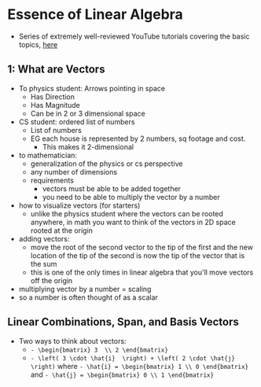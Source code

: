 Essence of Linear Algebra
=====================

- Series of extremely well-reviewed YouTube tutorials covering the basic topics, [here](https://www.youtube.com/watch?v=fNk_zzaMoSs&list=PLZHQObOWTQDPD3MizzM2xVFitgF8hE_ab)

## 1: What are Vectors
- To physics student: Arrows pointing in space
  - Has Direction
  - Has Magnitude
  - Can be in 2 or 3 dimensional space
- CS student: ordered list of numbers
  - List of numbers
  - EG each house is represented by 2 numbers, sq footage and cost.
    - This makes it 2-dimensional     
- to mathematician:
  - generalization of the physics or cs perspective
  - any number of dimensions
  - requirements
    - vectors must be able to be added together
    - you need to be able to multiply the vector by a number
- how to visualize vectors (for starters)
  - unlike the physics student where the vectors can be rooted anywhere, in math you want to think of the vectors in 2D space rooted at the origin
- adding vectors:
  - move the root of the second vector to the tip of the first and the new location of the tip of the second is now the tip of the vector that is the sum
  - this is one of the only times in linear algebra that you'll move vectors off the origin
- multiplying vector by a number = scaling
- so a number is often thought of as a scalar

## Linear Combinations, Span, and Basis Vectors
- Two ways to think about vectors:
  - `- \begin{bmatrix}
      3  \\
      2
    \end{bmatrix}
    `
  - `- \left( 3 \cdot \hat{i}  \right) + \left( 2 \cdot \hat{j} \right)` where `- \hat{i} = \begin{bmatrix} 1 \\ 0 \end{bmatrix} ` and `- \hat{j} = \begin{bmatrix} 0 \\ 1 \end{bmatrix} `
